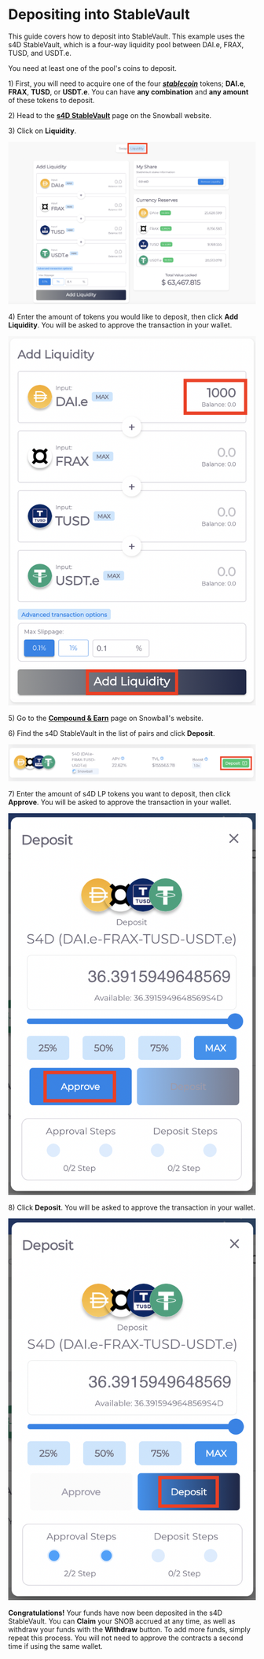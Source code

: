 # Depositing into StableVault

This guide covers how to deposit into StableVault. This example uses the s4D StableVault, which is a four-way liquidity pool between DAI.e, FRAX, TUSD, and USDT.e.

You need at least one of the pool's coins to deposit.

1\) First, you will need to acquire one of the four [_**stablecoin**_](https://snowballs.gitbook.io/snowball-docs/resources/defi-glossary#stablecoin) tokens; **DAI.e**, **FRAX**, **TUSD**, or **USDT.e**. You can have **any combination** and **any amount** of these tokens to deposit.

2\) Head to the [**s4D StableVault**](https://app.snowball.network/s4d-vault) page on the Snowball website.

3\) Click on **Liquidity**.

![](<../../.gitbook/assets/Screen Shot 2021-08-16 at 12.50.29 PM.png>)

4\) Enter the amount of tokens you would like to deposit, then click **Add Liquidity**. You will be asked to approve the transaction in your wallet.

![](<../../.gitbook/assets/Screen Shot 2021-08-16 at 12.53.03 PM.png>)

5\) Go to the [**Compound & Earn**](https://app.snowball.network/compound-and-earn) page on Snowball's website.

6\) Find the s4D StableVault in the list of pairs and click **Deposit**.

![](<../../.gitbook/assets/Screen Shot 2021-08-17 at 4.45.10 PM.png>)

7\) Enter the amount of s4D LP tokens you want to deposit, then click **Approve**. You will be asked to approve the transaction in your wallet.

![](<../../.gitbook/assets/Screen Shot 2021-08-17 at 4.46.25 PM.png>)

8\) Click **Deposit**. You will be asked to approve the transaction in your wallet.

![](<../../.gitbook/assets/Screen Shot 2021-08-17 at 4.46.53 PM.png>)

**Congratulations!** Your funds have now been deposited in the s4D StableVault. You can **Claim** your SNOB accrued at any time, as well as withdraw your funds with the **Withdraw** button. To add more funds, simply repeat this process. You will not need to approve the contracts a second time if using the same wallet.
